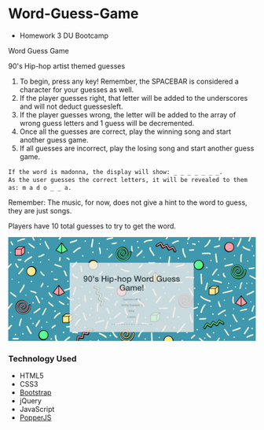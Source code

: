 # Word-Guess-Game

-   Homework 3 DU Bootcamp

<!-- Pseudocode
90's theme Word-Guessing-Game

User presses any key to begin.
Using key events, user chooses a letter a-z + space on keyboard representing letters available to guess.

On key event, load Wins total, word with underscores (_ _ _ _ _), reveal correct letters, and put incorrect letters into incorrect guess div.
Display # of guesses remaining, subtract any that are incorrect, letters already guessed, and after win or loss
automatically choose another word to begin another game.

Bonus
Play a sound when word is correct
Write stylish CSS to fit theme
HARD MODE: Organize game code as an object, except key events, to guess letter.
Save whole game and its properties in an object.
Save any of the game functions as a method and call them underneath object declaration using event listener.
Global Variables, Objects, Calls

Computer chooses a random value in a list bandNameWords
Determine if the users letter matches one of the bandNameWords letters chosen

User has 10 tries to guess right
If user letter guess is correct, fill in underscore.
Add to wins score.
Keep guessing letters, filling in, till bandNameWords selection.length is complete and is equal to bandName.


If user selection does not match, add letter to letters guessed and remove from available letters.

The user then presses r, p, or s to play again. -->

Word Guess Game

90's Hip-hop artist themed guesses

1. To begin, press any key! Remember, the SPACEBAR is considered a character for your guesses as well.
2. If the player guesses right, that letter will be added to the underscores and will not deduct guessesleft.
3. If the player guesses wrong, the letter will be added to the array of wrong guess letters and 1 guess will be decremented.
4. Once all the guesses are correct, play the winning song and start another guess game.
5. If all guesses are incorrect, play the losing song and start another guess game.

```
If the word is madonna, the display will show: _ _ _ _ _ _ _.
As the user guesses the correct letters, it will be revealed to them as: m a d o _ _ a.
```

Remember: The music, for now, does not give a hint to the word to guess, they are just songs.

Players have 10 total guesses to try to get the word.

![Image of Webpage](/assets/images/screenshot.png?raw=true "Game Page")

### Technology Used

-   HTML5
-   CSS3
-   [Bootstrap](https://getbootstrap.com/docs/4.1/getting-started/introduction/)
-   jQuery
-   JavaScript
-   [PopperJS](https://popper.js.org/)

